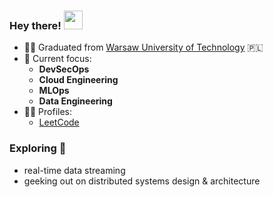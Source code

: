 ### Hey there! <img src="https://media.giphy.com/media/hvRJCLFzcasrR4ia7z/giphy.gif" width="30"> 

- 👨‍🎓 Graduated from [Warsaw University of Technology](https://www.pw.edu.pl/engpw) 🇵🇱
- 🔭 Current focus:
  * **DevSecOps**
  * **Cloud Engineering**
  * **MLOps**
  * **Data Engineering**
- 👨‍💻 Profiles:
  * [LeetCode](https://leetcode.com/rchojn/)

### **Exploring** 🌱
- real-time data streaming
- geeking out on distributed systems design & architecture

<!--
<p align="center">
  <img src="https://github-readme-stats.vercel.app/api?username=rchojn&show_icons=true&custom_title=Github%20Stats&theme=dracula">
</p>
-->

